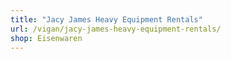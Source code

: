 ```yaml
---
title: "Jacy James Heavy Equipment Rentals"
url: /vigan/jacy-james-heavy-equipment-rentals/
shop: Eisenwaren
---
```

